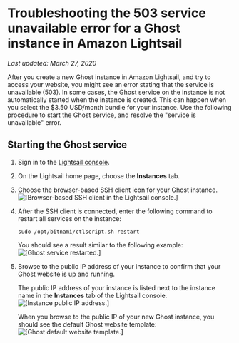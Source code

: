 # Troubleshooting the 503 service unavailable error for a Ghost instance in Amazon Lightsail<a name="troubleshoot-ghost-instance-service-unavailable"></a>

 *Last updated: March 27, 2020* 

After you create a new Ghost instance in Amazon Lightsail, and try to access your website, you might see an error stating that the service is unavailable \(503\)\. In some cases, the Ghost service on the instance is not automatically started when the instance is created\. This can happen when you select the $3\.50 USD/month bundle for your instance\. Use the following procedure to start the Ghost service, and resolve the "service is unavailable" error\.

## Starting the Ghost service<a name="start-ghost-service"></a>

1. Sign in to the [Lightsail console](https://lightsail.aws.amazon.com/)\.

1. On the Lightsail home page, choose the **Instances** tab\.

1. Choose the browser\-based SSH client icon for your Ghost instance\.  
![\[Browser-based SSH client in the Lightsail console.\]](https://d9yljz1nd5001.cloudfront.net/en_us/2c7274df55d082980824e6f5d4268a07/images/amazon-lightsail-ghost-quick-connect.png)

1. After the SSH client is connected, enter the following command to restart all services on the instance:

   ```
   sudo /opt/bitnami/ctlscript.sh restart
   ```

   You should see a result similar to the following example:  
![\[Ghost service restarted.\]](https://d9yljz1nd5001.cloudfront.net/en_us/2c7274df55d082980824e6f5d4268a07/images/amazon-lightsail-restart-ghost-services.png)

1. Browse to the public IP address of your instance to confirm that your Ghost website is up and running\.

   The public IP address of your instance is listed next to the instance name in the **Instances** tab of the Lightsail console\.  
![\[Instance public IP address.\]](https://d9yljz1nd5001.cloudfront.net/en_us/2c7274df55d082980824e6f5d4268a07/images/amazon-lightsail-ghost-public-ip.png)

   When you browse to the public IP of your new Ghost instance, you should see the default Ghost website template:  
![\[Ghost default website template.\]](https://d9yljz1nd5001.cloudfront.net/en_us/2c7274df55d082980824e6f5d4268a07/images/amazon-lightsail-ghost-website.png)
